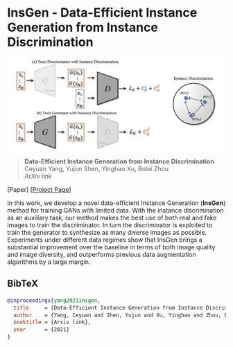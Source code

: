 # InsGen - Data-Efficient Instance Generation from Instance Discrimination

![image](./docs/assets/framework.jpg)

> **Data-Efficient Instance Generation from Instance Discrimination** <br>
> Ceyuan Yang, Yujun Shen, Yinghao Xu, Bolei Zhou <br>
> *ArXiv link*

[Paper]
[[Project Page](https://genforce.github.io/InsGen/)]

In this work, we develop a novel data-efficient Instance Generation (**InsGen**) method for training GANs with limited data. With the instance discrimination as an auxiliary task, our method makes the best use of both real and fake images to train the discriminator. In turn the discriminator is exploited to train the generator to synthesize as many diverse images as possible. Experiments under different data regimes show that InsGen brings a substantial improvement over the baseline in terms of both image quality and image diversity, and outperforms previous data augmentation algorithms by a large margin. 


## BibTeX

```bibtex
@inproceedings{yang2021insgen,
  title     = {Data-Efficient Instance Generation from Instance Discrimination},
  author    = {Yang, Ceyuan and Shen, Yujun and Xu, Yinghao and Zhou, Bolei},
  booktitle = {Arxiv link},
  year      = {2021}
}
```
